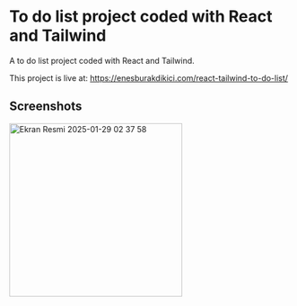 <h1>To do list project coded with React and Tailwind</h1>

<p>A to do list project coded with React and Tailwind.</p>

<p>This project is live at: <a href="https://enesburakdikici.com/react-tailwind-to-do-list/">https://enesburakdikici.com/react-tailwind-to-do-list/</a></p>

<h2>Screenshots</h2>

<img width="308" alt="Ekran Resmi 2025-01-29 02 37 58" src="https://github.com/user-attachments/assets/b5029df8-8171-4105-bd45-01399be2b49b" />
